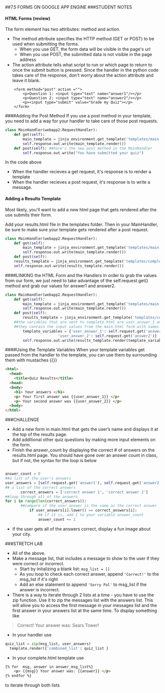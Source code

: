 ##7.5 FORMS ON GOOGLE APP ENGINE
###STUDENT NOTES
#### HTML Forms (review)

The form element has two attributes: method and action.
* The method attribute specifies the HTTP method (GET or POST) to be used when submitting the forms. 
  * When you use GET, the form data will be visible in the page's url
  * When you use POST, the submitted data is not visible in the page address
* The action attribute tells what script to run or which page to return to once the submit button is pressed. Since the handler in the python code takes care of the response, don't worry about the action attribute and leave it blank. 

```
	<form method="post" action ="">
		<p>Question 1: <input type="text" name="answer1"/></p>
		<p>Question 2: <input type="text" name="answer2"/></p>
		<p><input type="submit" value="Grade my Quiz"></p>
	</form>
```


####Adding the  Post Method
If you use a post method in your template, you need to add a way for your handler to take care of those post requests.


```python
class MainHandler(webapp2.RequestHandler):
    def get(self):
    	main_template = jinja_environment.get_template('templates/main.html')
    	self.response.out.write(main_template.render())
    def post(self): ##here's the new post method in the MainHandler
    	self.response.out.write("You have submitted your quiz")
```
In the code above
* When the handler recieves a get request, it's response is to render a template
* When the handler recieves a post request, it's response is to write a message. 

#### Adding a Results Template
Most likely, you'll want to add a new html page that gets rendered after the use submits their form. 

Add your results.html file in the templates folder. Then in your MainHandler, be sure to make sure your template gets rendered after a post request.

```python
class MainHandler(webapp2.RequestHandler):
    def get(self):
    	main_template = jinja_environment.get_template('templates/main.html')
    	self.response.out.write(main_template.render())
    def post(self):
	results_template = jinja_environment.get_template('templates/complete.html')
	self.response.out.write(results_template.render())

```

####LINKING the HTML Form and the Handlers
In order to grab the values from our form, we just need to take advantage of the self.request.get() method and grab our values for answer1 and answer2.


```python
class MainHandler(webapp2.RequestHandler):
    def get(self):
    	main_template = jinja_environment.get_template('templates/main.html')
    	self.response.out.write(main_template.render())
    def post(self):
    	results_template = jinja_environment.get_template('templates/complete.html')
    ##the variables that are sent to complete.html are user_answer_1 and user_answer_2
    ##they contain the input values from the main.html form with names answer1 and answer2
    	template_variables = {'user_answer_1': self.request.get('answer1'),
    			  		'user_answer_2': self.request.get('answer2')}
    	self.response.out.write(results_template.render(template_variables))
```    		

####Using the Template Variables
When your template variables get passed from the handler to the template, you can use them by surrounding them with mustaches {{}}
```html
<html>
  <head>
    <title>Quiz Results</title>
  <head>
  <body>
    <h1> Your answers </h1>
    <p> Your first answer was {{user_answer_1}} </p>
    <p> Your second answer was {{user_answer_2}} </p>
  <body>
</html>
```


###CHALLENGE

* Add a new form in main.html that gets the user’s name and displays it at the top of the results page.
* Add additional other quiz questions by making more input elements on  the form. 
*  Finish the answer_count by displaying the correct # of answers on the results.html page. You should have gone over an answer count in class, but if not, the syntax for the loop is below
  
 ```python
 
answer_count = 0
##a list of the user's answers
user_answers = [self.request.get('answer1'), self.request.get('answer2')] 
## a list of the correct answers
    	correct_answers = ['correct answer 1', 'correct answer 2'] 
##loop through all of the answers     	
for i in range(len(correct_answers)): 
		##compare if the user answer is the same as the correct answer
	    	if user_answers[i].lower() == correct_answers[i]: 
	    		## if it is, add 1 to your variable answer_count
	    		answer_count += 1 
```
* If the user gets all of the answers correct, display a fun image about your city.

###STRETCH LAB 
* All of the above. 
* Make a message list, that includes a message to show to the user if they were correct or incorrect. 
	* Start by initalizing a blank list: `msg_list = []` 	
	* As you loop to check each correct answer,  append `'Correct!'` to the msg_list if it's right
	* Add an else statement to append  `'Sorry Pal'` to msg_list if the answer is incorrect.
* There is a way to iterate through 2 lists at a time - you have to use the zip function. Use it to zip the messages list with the answers list. This will allow you to access the first message in your messages list and the first answer in your answers list at the same time. To display something like 

> Correct! Your answer was: Sears Tower!

  * In your handler use 
```python
quiz_list = zip(msg_list, user_answers) 
  template.render({'combined_list': quiz_list }
  ```
  * In your complete.html template use
```html
{% for  msg, answer in answer_msg_list%}
	<p> {{msg}} Your answer was: {{answer}} </p>
{% endfor %}
```
  to iterate through both lists
 
